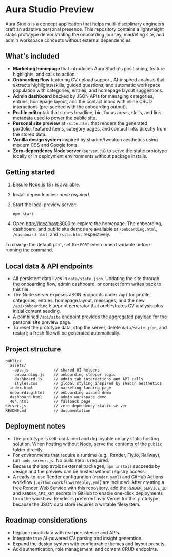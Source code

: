 # Aura Studio Preview

Aura Studio is a concept application that helps multi-disciplinary engineers craft an adaptive personal presence. This repository contains a lightweight static prototype demonstrating the onboarding journey, marketing site, and admin workspace concepts without external dependencies.

## What's included

- **Marketing homepage** that introduces Aura Studio's positioning, feature highlights, and calls to action.
- **Onboarding flow** featuring CV upload support, AI-inspired analysis that extracts highlights/skills, guided questions, and automatic workspace population with categories, entries, and homepage layout suggestions.
- **Admin dashboard** backed by JSON APIs for managing categories, entries, homepage layout, and the contact inbox with inline CRUD interactions (pre-seeded with the onboarding output).
- **Profile editor** tab that stores headline, bio, focus areas, skills, and link metadata used to power the public site.
- **Personal site preview** at `/site.html` that renders the generated portfolio, featured items, category pages, and contact links directly from the stored data.
- **Vanilla design system** inspired by shadcn/tweakcn aesthetics using modern CSS and Google fonts.
- **Zero-dependency Node server** (`server.js`) to serve the static prototype locally or in deployment environments without package installs.

## Getting started

1. Ensure Node.js 18+ is available.
2. Install dependencies: _none required_.
3. Start the local preview server:

   ```bash
   npm start
   ```

4. Open [http://localhost:3000](http://localhost:3000) to explore the homepage. The onboarding, dashboard, and public site demos are available at `/onboarding.html`, `/dashboard.html`, and `/site.html` respectively.

To change the default port, set the `PORT` environment variable before running the command.

## Local data & API endpoints

- All persistent data lives in `data/state.json`. Updating the site through the onboarding flow, admin dashboard, or contact form writes back to this file.
- The Node server exposes JSON endpoints under `/api` for profile, categories, entries, homepage layout, messages, and the new `/api/onboarding` blueprint generator that orchestrates CV analysis plus initial content seeding.
- A combined `/api/site` endpoint provides the aggregated payload for the personal site preview page.
- To reset the prototype data, stop the server, delete `data/state.json`, and restart; a fresh file will be generated automatically.

## Project structure

```
public/
  assets/
    app.js           // shared UI helpers
    onboarding.js    // onboarding stepper logic
    dashboard.js     // admin tab interactions and API calls
    styles.css       // global styling inspired by shadcn aesthetics
  index.html         // marketing landing page
  onboarding.html    // onboarding wizard demo
  dashboard.html     // admin workspace demo
  404.html           // fallback page
server.js            // zero-dependency static server
README.md            // documentation
```

## Deployment notes

- The prototype is self-contained and deployable on any static hosting solution. When hosting without Node, serve the contents of the `public` folder directly.
- For environments that require a runtime (e.g., Render, Fly.io, Railway), run `node server.js`. No build step is required.
- Because the app avoids external packages, `npm install` succeeds by design and the preview can be hosted without registry access.
- A ready-to-use Render configuration (`render.yaml`) and GitHub Actions workflow (`.github/workflows/deploy.yml`) are included. After creating a free Render Web Service with this repository, add the `RENDER_SERVICE_ID` and `RENDER_API_KEY` secrets in GitHub to enable one-click deployments from the workflow. Render is preferred over Vercel for this prototype because the JSON data store requires a writable filesystem.

## Roadmap considerations

- Replace mock data with real persistence and APIs.
- Integrate true AI-powered CV parsing and insight generation.
- Expand the design system with configurable themes and layout presets.
- Add authentication, role management, and content CRUD endpoints.
